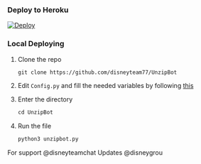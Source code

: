 
### Deploy to Heroku
[![Deploy](https://www.herokucdn.com/deploy/button.svg)](https://heroku.com/deploy?template=https://github.com/che369/UnzipBot-1)

### Local Deploying
1) Clone the repo
   ```markdown
   git clone https://github.com/disneyteam77/UnzipBot
   ```
2) Edit `Config.py` and fill the needed variables by following [this](https://github.com/disneyteam76/UnzipBot/blob/Patch-1/Config.py#L11) 

3) Enter the directory
   ```markdown
   cd UnzipBot
   ```
4) Run the file
   ```markdown
   python3 unzipbot.py
   ```
For support @disneyteamchat 
Updates @disneygrou 


